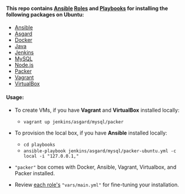 
#### This repo contains [Ansible](http://www.ansible.com/) [Roles](https://github.com/evgeny-goldin/playbooks/tree/master/playbooks/roles) and [Playbooks](https://github.com/evgeny-goldin/playbooks/tree/master/playbooks) for installing the following packages on Ubuntu:

* [Ansible](http://www.ansible.com/)
* [Asgard](https://github.com/Netflix/asgard)
* [Docker](https://www.docker.com/)
* [Java](http://www.oracle.com/technetwork/java/index.html)
* [Jenkins](http://jenkins-ci.org/)
* [MySQL](http://www.mysql.com/)
* [Node.js](http://nodejs.org/)
* [Packer](http://www.packer.io/)
* [Vagrant](http://www.vagrantup.com/)
* [VirtualBox](https://www.virtualbox.org/)

#### Usage:

* To create VMs, if you have **Vagrant** and **VirtualBox** installed locally:

  * `vagrant up jenkins/asgard/mysql/packer`

* To provision the local box, if you have **Ansible** installed locally:

  * `cd playbooks`
  * `ansible-playbook jenkins/asgard/mysql/packer-ubuntu.yml -c local -i "127.0.0.1,"`

* `"packer"` box comes with Docker, Ansible, Vagrant, Virtualbox, and Packer installed.

* Review [each role's](https://github.com/evgeny-goldin/playbooks/tree/master/playbooks/roles) `"vars/main.yml"` for fine-tuning your installation.
